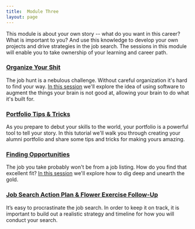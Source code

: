 ```yaml
---
title:  Module Three
layout: page
---
```



This module is about your own story -- what do you want in this career? What is important to you? And use this knowledge to develop your own projects and drive strategies in the job search. The sessions in this module will enable you to take ownership of your learning and career path.

### [Organize Your Shit](organize_your_shit)

The job hunt is a nebulous challenge. Without careful organization it's hard to find your way. [In this session](organize_your_session) we'll explore the idea of using software to augment the things your brain is not good at, allowing your brain to do what it's built for.

### [Portfolio Tips & Tricks](portfolio_tips_and_tricks)

As you prepare to debut your skills to the world, your portfolio is a powerful tool to tell your story. In this tutorial we'll walk you through creating your alumni portfolio and share some tips and tricks for making yours amazing.

### [Finding Opportunities](finding_opportunities)

The job you take probably won't be from a job listing. How do you find that excellent fit? [In this session](finding_opportunities) we'll explore how to dig deep and unearth the gold.

### [Job Search Action Plan & Flower Exercise Follow-Up](job_search_action_plan)

It’s easy to procrastinate the job search. In order to keep it on track, it is important to build out a realistic strategy and timeline for how you will conduct your search.
